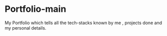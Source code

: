 # Portfolio-main
My Portfolio which tells all the tech-stacks known by me , projects done and my personal details.
